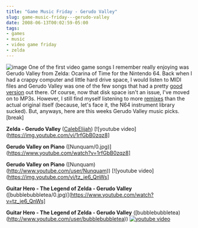 ```yaml
---
title: "Game Music Friday - Gerudo Valley"
slug: game-music-friday---gerudo-valley
date: 2008-06-13T00:02:59-05:00
tags:
- games
- music
- video game friday
- zelda
---
```

![](http://www.dxprog.com/pics/bumpers/gmf_gerudo.png "image")
One of the first video game songs I remember really enjoying was Gerudo Valley from Zelda: Ocarina of Time for the Nintendo 64. Back when I had a crappy computer and little hard drive space, I would listen to MIDI files and Gerudo Valley was one of the few songs that had a pretty [good version](http://www.vgmusic.com/music/console/nintendo/n64/Z64gerud.mid) out there. Of course, now that disk space isn't an issue, I've moved on to MP3s. However, I still find myself listening to more [remixes](http://www.ocremix.org/remix/OCR00109/) than the actual original itself (because, let's face it, the N64 instrument library sucked). But, anyways, here are this weeks Gerudo Valley music picks.[break]

**Zelda - Gerudo Valley** ([CalebElijah](http://www.youtube.com/user/CalebElijah))
[![youtube video](https://img.youtube.com/vi/1rfGbB0zqz8]

**Gerudo Valley on Piano** ([Nunquam/0.jpg)](https://www.youtube.com/watch?v=1rfGbB0zqz8]

**Gerudo Valley on Piano** ([Nunquam)(http://www.youtube.com/user/Nunquam))
[![youtube video](https://img.youtube.com/vi/tz_je6_QnWs]

**Guitar Hero - The Legend of Zelda - Gerudo Valley** ([bubblebubbletea/0.jpg)](https://www.youtube.com/watch?v=tz_je6_QnWs]

**Guitar Hero - The Legend of Zelda - Gerudo Valley** ([bubblebubbletea)(http://www.youtube.com/user/bubblebubbletea))
[![youtube video](https://img.youtube.com/vi/q1FYse6VJ2M/0.jpg)](https://www.youtube.com/watch?v=q1FYse6VJ2M)
